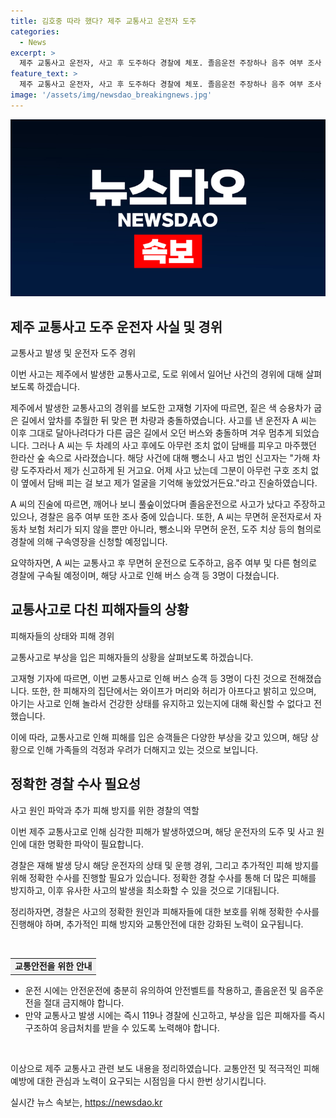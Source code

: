 ```yaml
---
title: 김호중 따라 했다? 제주 교통사고 운전자 도주
categories:
  - News
excerpt: >
  제주 교통사고 운전자, 사고 후 도주하다 경찰에 체포. 졸음운전 주장하나 음주 여부 조사 중. 사고로 다쳤던 버스 승객 등 3명, 피해를 입었고, 운전자는 무면허 운전자로 확인됨. A 씨에 대한 구속영장 신청 예정.
feature_text: >
  제주 교통사고 운전자, 사고 후 도주하다 경찰에 체포. 졸음운전 주장하나 음주 여부 조사 중. 사고로 다쳤던 버스 승객 등 3명, 피해를 입었고, 운전자는 무면허 운전자로 확인됨. A 씨에 대한 구속영장 신청 예정.
image: '/assets/img/newsdao_breakingnews.jpg'
---
```


<p><img src="/assets/img/newsdao_breakingnews.jpg" alt="ontimetimes 속보" /></p>

<h2 data-ke-size="size26">제주 교통사고 도주 운전자 사실 및 경위</h2>

<p>교통사고 발생 및 운전자 도주 경위</p>

<p>이번 사고는 제주에서 발생한 교통사고로, 도로 위에서 일어난 사건의 경위에 대해 살펴보도록 하겠습니다.</p>

<p>제주에서 발생한 교통사고의 경위를 보도한 고재형 기자에 따르면, 짙은 색 승용차가 굽은 길에서 앞차를 추월한 뒤 맞은 편 차량과 충돌하였습니다. 사고를 낸 운전자 A 씨는 이후 그대로 달아나려다가 다른 굽은 길에서 오던 버스와 충돌하며 겨우 멈추게 되었습니다. 그러나 A 씨는 두 차례의 사고 후에도 아무런 조치 없이 담배를 피우고 마주했던 한라산 숲 속으로 사라졌습니다. 해당 사건에 대해 뺑소니 사고 범인 신고자는 "가해 차량 도주자라서 제가 신고하게 된 거고요. 어제 사고 났는데 그분이 아무런 구호 조치 없이 옆에서 담배 피는 걸 보고 제가 얼굴을 기억해 놓았었거든요."라고 진술하였습니다.</p>

<p>A 씨의 진술에 따르면, 깨어나 보니 풀숲이었다며 졸음운전으로 사고가 났다고 주장하고 있으나, 경찰은 음주 여부 또한 조사 중에 있습니다. 또한, A 씨는 무면허 운전자로서 자동차 보험 처리가 되지 않을 뿐만 아니라, 뺑소니와 무면허 운전, 도주 치상 등의 혐의로 경찰에 의해 구속영장을 신청할 예정입니다.</p>

<p>요약하자면, A 씨는 교통사고 후 무면허 운전으로 도주하고, 음주 여부 및 다른 혐의로 경찰에 구속될 예정이며, 해당 사고로 인해 버스 승객 등 3명이 다쳤습니다.</p>

<h2 data-ke-size="size26">교통사고로 다친 피해자들의 상황</h2>

<p>피해자들의 상태와 피해 경위</p>

<p>교통사고로 부상을 입은 피해자들의 상황을 살펴보도록 하겠습니다.</p>

<p>고재형 기자에 따르면, 이번 교통사고로 인해 버스 승객 등 3명이 다친 것으로 전해졌습니다. 또한, 한 피해자의 집단에서는 와이프가 머리와 허리가 아프다고 밝히고 있으며, 아기는 사고로 인해 놀라서 건강한 상태를 유지하고 있는지에 대해 확신할 수 없다고 전했습니다.</p>

<p>이에 따라, 교통사고로 인해 피해를 입은 승객들은 다양한 부상을 갖고 있으며, 해당 상황으로 인해 가족들의 걱정과 우려가 더해지고 있는 것으로 보입니다.</p>

<h2 data-ke-size="size26">정확한 경찰 수사 필요성</h2>

<p>사고 원인 파악과 추가 피해 방지를 위한 경찰의 역할</p>

<p>이번 제주 교통사고로 인해 심각한 피해가 발생하였으며, 해당 운전자의 도주 및 사고 원인에 대한 명확한 파악이 필요합니다.</p>

<p>경찰은 재해 발생 당시 해당 운전자의 상태 및 운행 경위, 그리고 추가적인 피해 방지를 위해 정확한 수사를 진행할 필요가 있습니다. 정확한 경찰 수사를 통해 더 많은 피해를 방지하고, 이후 유사한 사고의 발생을 최소화할 수 있을 것으로 기대됩니다.</p>

<p>정리하자면, 경찰은 사고의 정확한 원인과 피해자들에 대한 보호를 위해 정확한 수사를 진행해야 하며, 추가적인 피해 방지와 교통안전에 대한 강화된 노력이 요구됩니다.</p>

<p data-ke-size="size16">&nbsp;</p>

<table>
    <tbody>
        <tr>
            <td style="background-color: #f2f2f2; text-align: center;"><b>교통안전을 위한 안내</b></td>
        </tr>
    </tbody>
</table>

<ul>
    <li>운전 시에는 안전운전에 충분히 유의하여 안전벨트를 착용하고, 졸음운전 및 음주운전을 절대 금지해야 합니다.</li>
    <li>만약 교통사고 발생 시에는 즉시 119나 경찰에 신고하고, 부상을 입은 피해자를 즉시 구조하여 응급처치를 받을 수 있도록 노력해야 합니다.</li>
</ul>

<p data-ke-size="size16">&nbsp;</p>

<p>이상으로 제주 교통사고 관련 보도 내용을 정리하였습니다. 교통안전 및 적극적인 피해 예방에 대한 관심과 노력이 요구되는 시점임을 다시 한번 상기시킵니다.</p>
실시간 뉴스 속보는, <a href="https://newsdao.kr" rel="dofollow">https://newsdao.kr</a>


